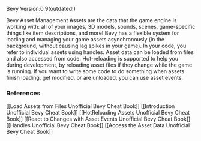Bevy Version:0.9(outdated!)


Bevy Asset Management
Assets are the data that the game engine is working with: all of your images,
3D models, sounds, scenes, game-specific things like item descriptions,
and more!
Bevy has a flexible system for loading and managing your game assets
asynchronously (in the background, without causing lag spikes in your game).
In your code, you refer to individual assets using handles.
Asset data can be loaded from files and also accessed from
code. Hot-reloading is supported to
help you during development, by reloading asset files if they change while the
game is running.
If you want to write some code to do something when assets finish loading, get
modified, or are unloaded, you can use asset events.

### References
[[Load Assets from Files  Unofficial Bevy Cheat Book]] [[Introduction  Unofficial Bevy Cheat Book]] [[HotReloading Assets  Unofficial Bevy Cheat Book]] [[React to Changes with Asset Events  Unofficial Bevy Cheat Book]] [[Handles  Unofficial Bevy Cheat Book]] [[Access the Asset Data  Unofficial Bevy Cheat Book]] 